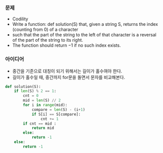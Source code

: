 ### 문제
* Codility
* Write a function: def solution(S) that, given a string S, returns the index (counting from 0) of a character 
* such that the part of the string to the left of that character is a reversal of the part of the string to its right. 
* The function should return −1 if no such index exists.

### 아이디어
* 중간을 기준으로 대칭이 되기 위해서는 길이가 홀수여야 한다.
* 길이가 홀수일 때, 중간까지 for문을 돌면서 문자를 비교해본다. 

```python
def solution(S):
    if len(S) % 2 == 1:
        cnt = 0
        mid = len(S) // 2
        for i in range(mid):
            compare = len(S) - (i+1)
            if S[i] == S[compare]:
                cnt += 1
        if cnt == mid :
            return mid
        else:
            return -1
    else:
        return -1
  
```
